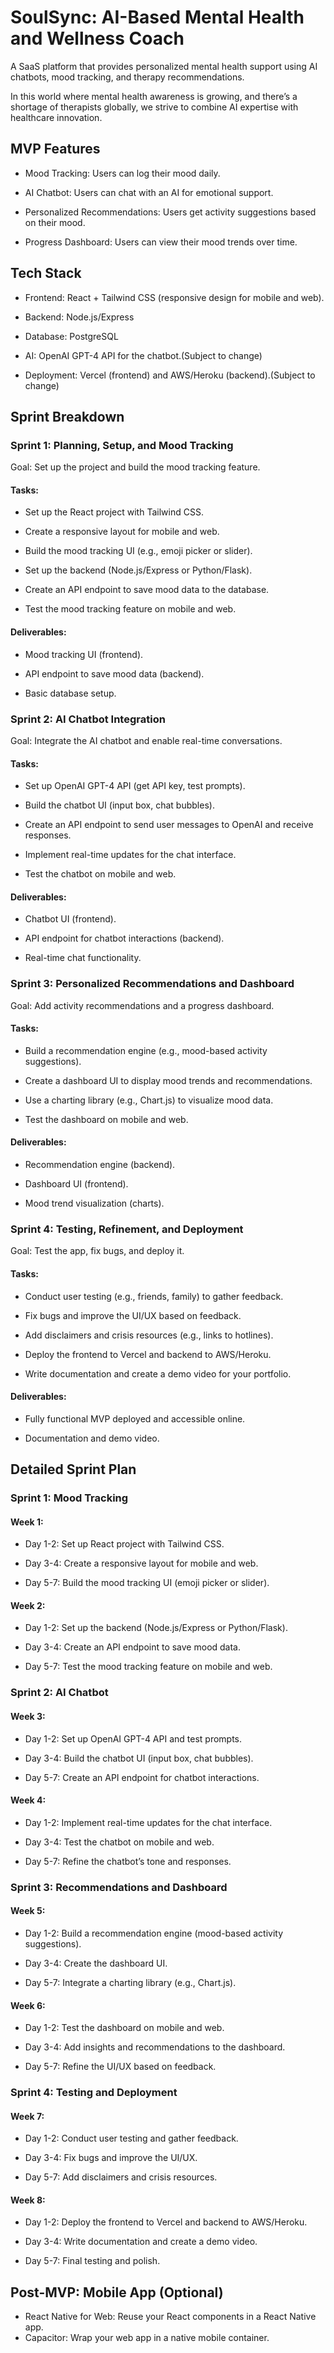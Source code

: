# SoulSync: AI-Based Mental Health and Wellness Coach

A SaaS platform that provides personalized mental health support using AI chatbots, mood tracking, and therapy recommendations.

In this world where mental health awareness is growing, and there’s a shortage of therapists globally, we strive to combine AI expertise with healthcare innovation.

## MVP Features

- Mood Tracking: Users can log their mood daily.

- AI Chatbot: Users can chat with an AI for emotional support.

- Personalized Recommendations: Users get activity suggestions based on their mood.

- Progress Dashboard: Users can view their mood trends over time.

## Tech Stack

- Frontend: React + Tailwind CSS (responsive design for mobile and web).

- Backend: Node.js/Express

- Database: PostgreSQL

- AI: OpenAI GPT-4 API for the chatbot.(Subject to change)

- Deployment: Vercel (frontend) and AWS/Heroku (backend).(Subject to change)

## Sprint Breakdown

### Sprint 1: Planning, Setup, and Mood Tracking

Goal: Set up the project and build the mood tracking feature.

#### Tasks:

- Set up the React project with Tailwind CSS.

- Create a responsive layout for mobile and web.

- Build the mood tracking UI (e.g., emoji picker or slider).

- Set up the backend (Node.js/Express or Python/Flask).

- Create an API endpoint to save mood data to the database.

- Test the mood tracking feature on mobile and web.

#### Deliverables:

- Mood tracking UI (frontend).

- API endpoint to save mood data (backend).

- Basic database setup.

### Sprint 2: AI Chatbot Integration

Goal: Integrate the AI chatbot and enable real-time conversations.

#### Tasks:

- Set up OpenAI GPT-4 API (get API key, test prompts).

- Build the chatbot UI (input box, chat bubbles).

- Create an API endpoint to send user messages to OpenAI and receive responses.

- Implement real-time updates for the chat interface.

- Test the chatbot on mobile and web.

#### Deliverables:

- Chatbot UI (frontend).

- API endpoint for chatbot interactions (backend).

- Real-time chat functionality.

### Sprint 3: Personalized Recommendations and Dashboard

Goal: Add activity recommendations and a progress dashboard.

#### Tasks:

- Build a recommendation engine (e.g., mood-based activity suggestions).

- Create a dashboard UI to display mood trends and recommendations.

- Use a charting library (e.g., Chart.js) to visualize mood data.

- Test the dashboard on mobile and web.

#### Deliverables:

- Recommendation engine (backend).

- Dashboard UI (frontend).

- Mood trend visualization (charts).

### Sprint 4: Testing, Refinement, and Deployment

Goal: Test the app, fix bugs, and deploy it.

#### Tasks:

- Conduct user testing (e.g., friends, family) to gather feedback.

- Fix bugs and improve the UI/UX based on feedback.

- Add disclaimers and crisis resources (e.g., links to hotlines).

- Deploy the frontend to Vercel and backend to AWS/Heroku.

- Write documentation and create a demo video for your portfolio.

#### Deliverables:

- Fully functional MVP deployed and accessible online.

- Documentation and demo video.

## Detailed Sprint Plan

### Sprint 1: Mood Tracking

#### Week 1:

- Day 1-2: Set up React project with Tailwind CSS.

- Day 3-4: Create a responsive layout for mobile and web.

- Day 5-7: Build the mood tracking UI (emoji picker or slider).

#### Week 2:

- Day 1-2: Set up the backend (Node.js/Express or Python/Flask).

- Day 3-4: Create an API endpoint to save mood data.

- Day 5-7: Test the mood tracking feature on mobile and web.

### Sprint 2: AI Chatbot

#### Week 3:

- Day 1-2: Set up OpenAI GPT-4 API and test prompts.

- Day 3-4: Build the chatbot UI (input box, chat bubbles).

- Day 5-7: Create an API endpoint for chatbot interactions.

#### Week 4:

- Day 1-2: Implement real-time updates for the chat interface.

- Day 3-4: Test the chatbot on mobile and web.

- Day 5-7: Refine the chatbot’s tone and responses.

### Sprint 3: Recommendations and Dashboard

#### Week 5:

- Day 1-2: Build a recommendation engine (mood-based activity suggestions).

- Day 3-4: Create the dashboard UI.

- Day 5-7: Integrate a charting library (e.g., Chart.js).

#### Week 6:

- Day 1-2: Test the dashboard on mobile and web.

- Day 3-4: Add insights and recommendations to the dashboard.

- Day 5-7: Refine the UI/UX based on feedback.

### Sprint 4: Testing and Deployment

#### Week 7:

- Day 1-2: Conduct user testing and gather feedback.

- Day 3-4: Fix bugs and improve the UI/UX.

- Day 5-7: Add disclaimers and crisis resources.

#### Week 8:

- Day 1-2: Deploy the frontend to Vercel and backend to AWS/Heroku.

- Day 3-4: Write documentation and create a demo video.

- Day 5-7: Final testing and polish.

## Post-MVP: Mobile App (Optional)

- React Native for Web: Reuse your React components in a React Native app.
- Capacitor: Wrap your web app in a native mobile container.
